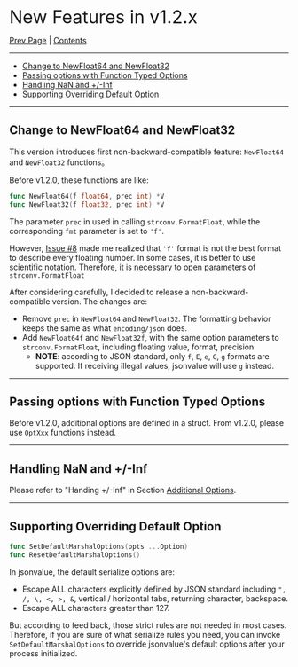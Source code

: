 
<font size=6>New Features in v1.2.x</font>

[Prev Page](./14_1_13_new_feature.md) | [Contents](./README.md)

---

- [Change to NewFloat64 and NewFloat32](#change-to-newfloat64-and-newfloat32)
- [Passing options with Function Typed Options](#passing-options-with-function-typed-options)
- [Handling NaN and +/-Inf](#handling-nan-and--inf)
- [Supporting Overriding Default Option](#supporting-overriding-default-option)

---

## Change to NewFloat64 and NewFloat32

This version introduces first non-backward-compatible feature: `NewFloat64` and `NewFloat32` functions。

Before v1.2.0, these functions are like:

```go
func NewFloat64(f float64, prec int) *V
func NewFloat32(f float32, prec int) *V
```

The parameter `prec` in used in calling `strconv.FormatFloat`, while the corresponding `fmt` parameter is set to `'f'`.

However, [Issue #8](https://github.com/Andrew-M-C/go.jsonvalue/issues/8) made me realized that `'f'` format is not the best format to describe every floating number. In some cases, it is better to use scientific notation. Therefore, it is necessary to open parameters of `strconv.FormatFloat`

After considering carefully, I decided to release a non-backward-compatible version. The changes are:

- Remove `prec` in `NewFloat64` and `NewFloat32`. The formatting behavior keeps the same as what `encoding/json` does.
- Add `NewFloat64f` and `NewFloat32f`, with the same option parameters to `strconv.FormatFloat`, including floating value, format, precision.
  - **NOTE**: according to JSON standard, only `f`, `E`, `e`, `G`, `g` formats are supported. If receiving illegal values, jsonvalue will use `g` instead.

---

## Passing options with Function Typed Options

Before v1.2.0, additional options are defined in a struct. From v1.2.0, please use `OptXxx` functions instead.

---

## Handling NaN and +/-Inf

Please refer to "Handing +/-Inf" in Section [Additional Options](./12_option.md).

---

## Supporting Overriding Default Option

```go
func SetDefaultMarshalOptions(opts ...Option)
func ResetDefaultMarshalOptions()
```

In jsonvalue, the default serialize options are:

- Escape ALL characters explicitly defined by JSON standard including `", /, \, <, >, &`, vertical / horizontal tabs, returning character, backspace.
- Escape ALL characters greater than 127.

But according to feed back, those strict rules are not needed in most cases. Therefore, if you are sure of what serialize rules you need, you can invoke `SetDefaultMarshalOptions` to override jsonvalue's default options after your process initialized.
